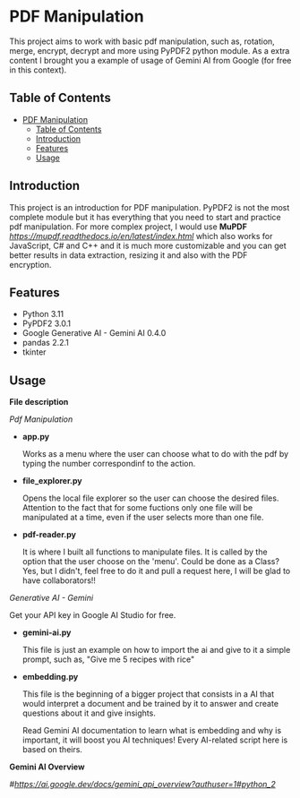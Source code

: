 # PDF Manipulation

This project aims to work with basic pdf manipulation, such as, rotation, merge, encrypt, decrypt and more using PyPDF2 python module. As a extra content I brought you a example of usage of Gemini AI from Google (for free in this context). 

## Table of Contents

- [PDF Manipulation](#pdf-manipulation)
  - [Table of Contents](#table-of-contents)
  - [Introduction](#introduction)
  - [Features](#features)
  - [Usage](#usage)

## Introduction

This project is an introduction for PDF manipulation. PyPDF2 is not the most complete module but it has everything that you need to start and practice pdf manipulation. For more complex project, I would use **MuPDF** *https://mupdf.readthedocs.io/en/latest/index.html* which also works for JavaScript, C# and C++ and it is much more customizable and you can get better results in data extraction, resizing it and also with the PDF encryption. 

## Features

- Python 3.11
- PyPDF2 3.0.1
- Google Generative AI - Gemini AI 0.4.0
- pandas 2.2.1
- tkinter

## Usage

**File description**

*Pdf Manipulation*

- **app.py**

    Works as a menu where the user can choose what to do with the pdf by typing the number correspondinf to the action.

- **file_explorer.py**

    Opens the local file explorer so the user can choose the desired files. Attention to the fact that for some fuctions only one file will be manipulated at a time, even if the user selects more than one file.

- **pdf-reader.py**

    It is where I built all functions to manipulate files. It is called by the option that the user choose on the 'menu'. Could be done as a Class? Yes, but I didn't, feel free to do it and pull a request here, I will be glad to have collaborators!!

*Generative AI - Gemini*

Get your API key in Google AI Studio for free.

- **gemini-ai.py**

    This file is just an example on how to import the ai and give to it a simple prompt, such as, "Give me 5 recipes with rice"

- **embedding.py**

    This file is the beginning of a bigger project that consists in a AI that would interpret a document and be trained by it to answer and create questions about it and give insights. 

    Read Gemini AI documentation to learn what is embedding and why is important, it will boost you AI techniques! Every AI-related script here is based on theirs.

**Gemini AI Overview**

*#https://ai.google.dev/docs/gemini_api_overview?authuser=1#python_2*
